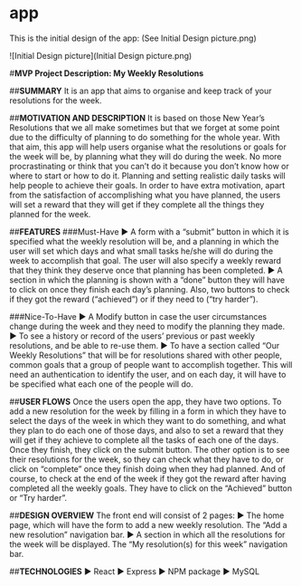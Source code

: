 # app
This is the initial design of the app:
(See Initial Design picture.png)

![Initial Design picture](Initial Design picture.png)

#**MVP Project Description: My Weekly Resolutions**

##**SUMMARY**
It is an app that aims to organise and keep track of your resolutions for the week. 

##**MOTIVATION AND DESCRIPTION**
It is based on those New Year’s Resolutions that we all make sometimes but that we forget at some point due to the difficulty of planning to do something for the whole year. With that aim, this app will help users organise what the resolutions or goals for the week will be, by planning what they will do during the week.
No more procrastinating or think that you can’t do it because you don’t know how or where to start or how to do it. Planning and setting realistic daily tasks will help people to achieve their goals.
In order to have extra motivation, apart from the satisfaction of accomplishing what you have planned, the users will set a reward that they will get if they complete all the things they planned for the week.

##**FEATURES**
###Must-Have
	► A form with a “submit” button in which it is specified what the weekly resolution will be, and a planning in which the user will set which days and what small tasks he/she will do during the week to accomplish that goal. The user will also specify a weekly reward that they think they deserve once that planning has been completed.
	► A section in which the planning is shown with a “done” button they will have to click on once they finish each day’s planning. Also, two buttons to check if they got the reward (“achieved”) or if they need to (“try harder”).
	
###Nice-To-Have
	► A Modify button in case the user circumstances change during the week and they need to modify the planning they made.
	► To see a history or record of the users’ previous or past weekly resolutions, and be able to re-use them.
	► To have a section called “Our Weekly Resolutions” that will be for resolutions shared with other people, common goals that a group of people want to accomplish together. This will need an authentication to identify the user, and on each day, it will have to be specified what each one of the people will do.
	
##**USER FLOWS**
Once the users open the app, they have two options. To add a new resolution for the week by filling in a form in which they have to select the days of the week in which they want to do something, and what they plan to do each one of those days, and also to set a reward that they will get if they achieve to complete all the tasks of each one of the days. Once they finish, they click on the submit button. 
The other option is to see their resolutions for the week, so they can check what they have to do, or click on “complete” once they finish doing when they had planned. And of course, to check at the end of the week if they got the reward after having completed all the weekly goals. They have to click on the “Achieved” button or “Try harder”.


##**DESIGN OVERVIEW**
The front end will consist of 2 pages:
	► The home page, which will have the form to add a new weekly resolution. The “Add a new resolution” navigation bar.
	► A section in which all the resolutions for the week will be displayed. The “My resolution(s) for this week” navigation bar. 

##**TECHNOLOGIES**
	► React
	► Express
	► NPM package
	► MySQL


